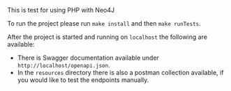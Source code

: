 This is test for using PHP with Neo4J

To run the project please run `make install` and then `make runTests`.

After the project is started and running on `localhost` the following are available:
- There is Swagger documentation available under `http://localhost/openapi.json`.
- In the `resources` directory there is also a postman collection available, if you would like to test the endpoints manually.

